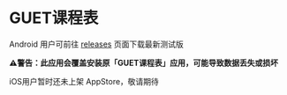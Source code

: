 # GUET课程表

Android 用户可前往 [releases](https://github.com/GUETCourseTable/CourseTableAllPlatform/releases) 页面下载最新测试版

**⚠️警告：此应用会覆盖安装原「GUET课程表」应用，可能导致数据丢失或损坏**

iOS用户暂时还未上架 AppStore，敬请期待
